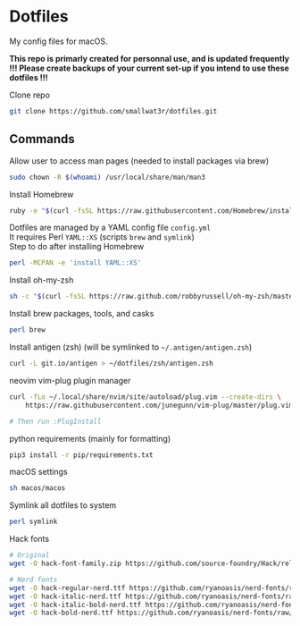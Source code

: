 # Dotfiles  

My config files for macOS.  

**This repo is primarly created for personnal use, and is updated frequently**  
**!!! Please create backups of your current set-up if you intend to use these dotfiles !!!**  

Clone repo
```sh
git clone https://github.com/smallwat3r/dotfiles.git
```

## Commands

Allow user to access man pages (needed to install packages via brew)
```sh
sudo chown -R $(whoami) /usr/local/share/man/man3
```

Install Homebrew
```sh
ruby -e "$(curl -fsSL https://raw.githubusercontent.com/Homebrew/install/master/install)"
```

Dotfiles are managed by a YAML config file `config.yml`  
It requires Perl `YAML::XS` (scripts `brew` and `symlink`)  
Step to do after installing Homebrew  
```sh
perl -MCPAN -e 'install YAML::XS'
```

Install oh-my-zsh
```sh
sh -c "$(curl -fsSL https://raw.github.com/robbyrussell/oh-my-zsh/master/tools/install.sh)"
```

Install brew packages, tools, and casks
```sh
perl brew
```

Install antigen (zsh) (will be symlinked to `~/.antigen/antigen.zsh`)
```sh
curl -L git.io/antigen > ~/dotfiles/zsh/antigen.zsh
```

neovim vim-plug plugin manager
```sh
curl -fLo ~/.local/share/nvim/site/autoload/plug.vim --create-dirs \
    https://raw.githubusercontent.com/junegunn/vim-plug/master/plug.vim

# Then run :PlugInstall
```

python requirements (mainly for formatting)
```sh
pip3 install -r pip/requirements.txt
```

macOS settings
```sh
sh macos/macos
```

Symlink all dotfiles to system
```sh
perl symlink
```

Hack fonts
```sh
# Original
wget -O hack-font-family.zip https://github.com/source-foundry/Hack/releases/download/v3.003/Hack-v3.003-ttf.zip

# Nerd fonts
wget -O hack-regular-nerd.ttf https://github.com/ryanoasis/nerd-fonts/raw/master/patched-fonts/Hack/Regular/complete/Hack%20Regular%20Nerd%20Font%20Complete%20Mono.ttf
wget -O hack-italic-nerd.ttf https://github.com/ryanoasis/nerd-fonts/raw/master/patched-fonts/Hack/Italic/complete/Hack%20Italic%20Nerd%20Font%20Complete%20Mono.ttf
wget -O hack-italic-bold-nerd.ttf https://github.com/ryanoasis/nerd-fonts/raw/master/patched-fonts/Hack/BoldItalic/complete/Hack%20Bold%20Italic%20Nerd%20Font%20Complete%20Mono.ttf
wget -O hack-bold-nerd.ttf https://github.com/ryanoasis/nerd-fonts/raw/master/patched-fonts/Hack/Bold/complete/Hack%20Bold%20Nerd%20Font%20Complete%20Mono.ttf
```
